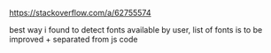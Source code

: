 https://stackoverflow.com/a/62755574

best way i found to detect fonts available by user, list of fonts is to be improved + separated from js code